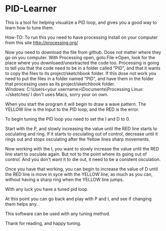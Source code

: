 PID-Learner
===========

This is a tool for helping visualize a PID loop, and gives you a good way to learn how to tune them.

How-TO:
To run this you need to have processing install on your computer from this site 
http://processing.org/

Now you need to download the file from github. Dose not matter where they go on you computer. 
With Processing open, goto File->Open, look for the place where you downloaed/unextracted the code too. 
Processing is going to tell you that the code need to be in a folder called "PID", and that it wants to copy the files to its project/sketchbook folder.
If this dose not work you need to put the files in a folder named "PID", and have them in the folder that processing uses as its project/sketchbook folder.    
Windows: C:\Users\<your username>\Documents\Processing
Linux: ~/sketches/
I don't uses Macs, sorry your on own.

When you start the program it will begin to draw a wave pattern.
The YELLOW line is the input to the PID loop, and the RED is the error.

To begin tuning the PID loop you need to set the I and D to 0.

Start with the P, and slowly increasing the value until the RED line starts
to osculating and ring.  If it starts to osculating out of control, decrease
until it rings out and stops osculating after the Yellow lines sharp movements.
  
Now working with the I, you want to slowly increase the value until the 
RED line start to osculate again.  But not to the point where its 
going out of control. And you don't want it to die out, it need to be a constent 
osculation. 

Once you have that working, you can begin to increase the value of D until the 
RED line is move in syce with the YELLOW line, as much as you can, without
having a sharp ring when the YELLOW line jumps.

With any luck you have a tuned pid loop.

At this point you can go back and play with P and I, and see if changing them 
helps any.

This software can be used with any tuning method.

Thank for reading, and happy tuning.   
